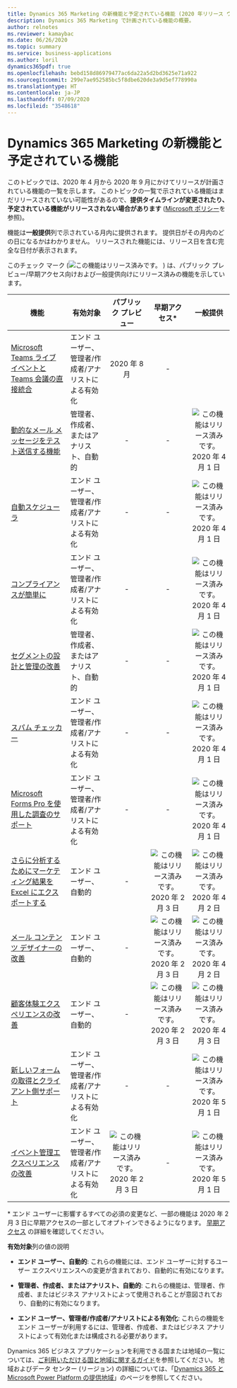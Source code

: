 ```yaml
---
title: Dynamics 365 Marketing の新機能と予定されている機能 (2020 年リリース ウェーブ 1)
description: Dynamics 365 Marketing で計画されている機能の概要。
author: relnotes
ms.reviewer: kamaybac
ms.date: 06/26/2020
ms.topic: summary
ms.service: business-applications
ms.author: loril
dynamics365pdf: true
ms.openlocfilehash: bebd158d86979477ac6da22a5d2bd3625e71a922
ms.sourcegitcommit: 299e7ae952585bc5f8dbe620de3a9d5ef778990a
ms.translationtype: HT
ms.contentlocale: ja-JP
ms.lasthandoff: 07/09/2020
ms.locfileid: "3548618"
---
```

# <a name="whats-new-and-planned-for-dynamics-365-marketing"></a>Dynamics 365 Marketing の新機能と予定されている機能

このトピックでは、2020 年 4 月から 2020 年 9 月にかけてリリースが計画されている機能の一覧を示します。 このトピックの一覧で示されている機能はまだリリースされていない可能性があるので、**提供タイムラインが変更されたり、予定されている機能がリリースされない場合があります** ([Microsoft ポリシー](https://go.microsoft.com/fwlink/p/?linkid=2007332)を参照)。

機能は**一般提供**列で示されている月内に提供されます。 提供日がその月内のどの日になるかはわかりません。 リリースされた機能には、リリース日を含む完全な日付が表示されます。

このチェック マーク (![この機能はリリース済みです。](/dynamics365-release-plan/media/green-checkmark.png "この機能はリリース済みです。") ) は、パブリック プレビュー/早期アクセス向けおよび一般提供向けにリリース済みの機能を示しています。

| 機能    | 有効対象    |  パブリック プレビュー |  早期アクセス* | 一般提供 | 
| ---------- |---------------- | :---------------: |:-----------:|:--------------: |
| [Microsoft Teams ライブ イベントと Teams 会議の直接統合](direct-integration-teams-live-events-teams-meetings.md) | エンド ユーザー、管理者/作成者/アナリストによる有効化|2020 年 8 月|-| | 
| [動的なメール メッセージをテスト送信する機能](ability-test-send-dynamic-email-messages.md) | 管理者、作成者、またはアナリスト、自動的|-|-|![この機能はリリース済みです。](/dynamics365-release-plan/media/green-checkmark.png "この機能はリリース済みです。") 2020 年 4 月 1 日 | 
| [自動スケジューラ](smart-scheduler.md) | エンド ユーザー、管理者/作成者/アナリストによる有効化|-|-|![この機能はリリース済みです。](/dynamics365-release-plan/media/green-checkmark.png "この機能はリリース済みです。") 2020 年 4 月 1 日 | 
| [コンプライアンスが簡単に](compliance-made-easier.md) | エンド ユーザー、管理者/作成者/アナリストによる有効化|-|-|![この機能はリリース済みです。](/dynamics365-release-plan/media/green-checkmark.png "この機能はリリース済みです。") 2020 年 4 月 1 日 | 
| [セグメントの設計と管理の改善](improved-segment-design-management.md) | 管理者、作成者、またはアナリスト、自動的|-|-|![この機能はリリース済みです。](/dynamics365-release-plan/media/green-checkmark.png "この機能はリリース済みです。") 2020 年 4 月 1 日 | 
| [スパム チェッカー](spam-checker.md) | エンド ユーザー、管理者/作成者/アナリストによる有効化|-|-|![この機能はリリース済みです。](/dynamics365-release-plan/media/green-checkmark.png "この機能はリリース済みです。") 2020 年 4 月 1 日 | 
| [Microsoft Forms Pro を使用した調査のサポート](support-surveys-using-forms-pro.md) | エンド ユーザー、管理者/作成者/アナリストによる有効化|-|-|![この機能はリリース済みです。](/dynamics365-release-plan/media/green-checkmark.png "この機能はリリース済みです。") 2020 年 4 月 1 日 | 
| [さらに分析するためにマーケティング結果を Excel にエクスポートする](export-data-excel-further-analysis.md) | エンド ユーザー、自動的|-|![この機能はリリース済みです。](/dynamics365-release-plan/media/green-checkmark.png "この機能はリリース済みです。") 2020 年 2 月 3 日|![この機能はリリース済みです。](/dynamics365-release-plan/media/green-checkmark.png "この機能はリリース済みです。") 2020 年 4 月 2 日 | 
| [メール コンテンツ デザイナーの改善](improved-email-content-designer.md) | エンド ユーザー、自動的|-|![この機能はリリース済みです。](/dynamics365-release-plan/media/green-checkmark.png "この機能はリリース済みです。") 2020 年 2 月 3 日|![この機能はリリース済みです。](/dynamics365-release-plan/media/green-checkmark.png "この機能はリリース済みです。") 2020 年 4 月 2 日 | 
| [顧客体験エクスペリエンスの改善](improved-customer-journey-experience.md) | エンド ユーザー、自動的|-|![この機能はリリース済みです。](/dynamics365-release-plan/media/green-checkmark.png "この機能はリリース済みです。") 2020 年 2 月 3 日|![この機能はリリース済みです。](/dynamics365-release-plan/media/green-checkmark.png "この機能はリリース済みです。") 2020 年 4 月 3 日 | 
| [新しいフォームの取得とクライアント側サポート](new-form-capture-client-side-support.md) | エンド ユーザー、管理者/作成者/アナリストによる有効化|-|-|![この機能はリリース済みです。](/dynamics365-release-plan/media/green-checkmark.png "この機能はリリース済みです。") 2020 年 5 月 1 日 | 
| [イベント管理エクスペリエンスの改善](improved-event-management-experience.md) | エンド ユーザー、管理者/作成者/アナリストによる有効化|![この機能はリリース済みです。](/dynamics365-release-plan/media/green-checkmark.png "この機能はリリース済みです。") 2020 年 2 月 3 日|-|![この機能はリリース済みです。](/dynamics365-release-plan/media/green-checkmark.png "この機能はリリース済みです。") 2020 年 5 月 1 日 | 

\* エンド ユーザーに影響するすべての必須の変更など、一部の機能は 2020 年 2 月 3 日に早期アクセスの一部としてオプトインできるようになります。 [早期アクセス](https://aka.ms/EarlyAccessFAQ) の詳細を確認してください。

**有効対象**列の値の説明

- **エンド ユーザー、自動的**: これらの機能には、エンド ユーザーに対するユーザー エクスペリエンスへの変更が含まれており、自動的に有効になります。

- **管理者、作成者、またはアナリスト、自動的**: これらの機能は、管理者、作成者、またはビジネス アナリストによって使用されることが意図されており、自動的に有効になります。

- **エンド ユーザー、管理者/作成者/アナリストによる有効化**: これらの機能をエンド ユーザーが利用するには、管理者、作成者、またはビジネス アナリストによって有効化または構成される必要があります。

Dynamics 365 ビジネス アプリケーションを利用できる国または地域の一覧については、[ご利用いただける国と地域に関するガイド](https://aka.ms/dynamics_365_international_availability_deck)を参照してください。 地域およびデータ センター (リージョン) の詳細については、「[Dynamics 365 と Microsoft Power Platform の提供地域](https://aka.ms/BusinessAppsGeoAvailability)」のページを参照してください。
